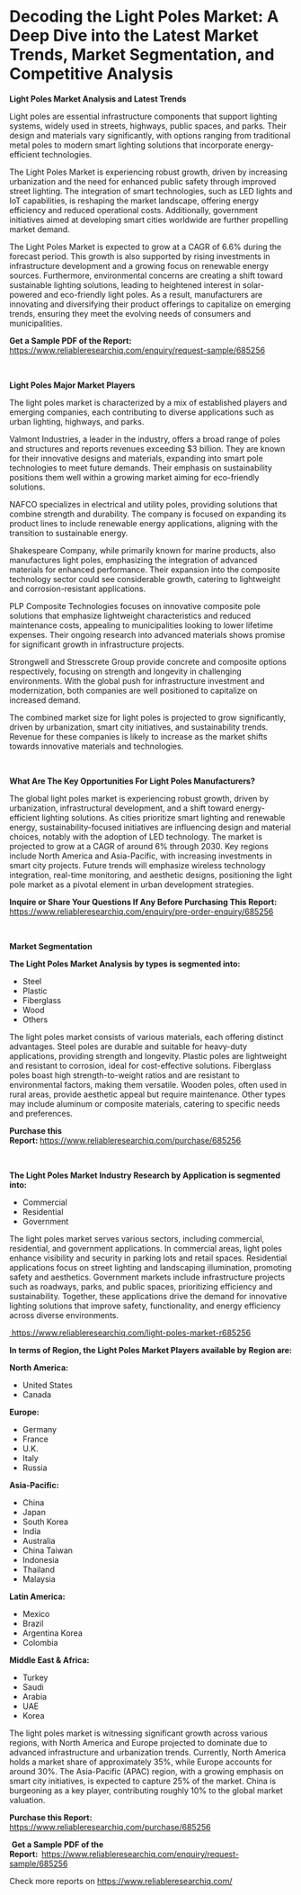 <p><h1>Decoding the Light Poles Market: A Deep Dive into the Latest Market Trends, Market Segmentation, and Competitive Analysis</h1></p><p><strong>Light Poles Market Analysis and Latest Trends</strong></p>
<p><p>Light poles are essential infrastructure components that support lighting systems, widely used in streets, highways, public spaces, and parks. Their design and materials vary significantly, with options ranging from traditional metal poles to modern smart lighting solutions that incorporate energy-efficient technologies.</p><p>The Light Poles Market is experiencing robust growth, driven by increasing urbanization and the need for enhanced public safety through improved street lighting. The integration of smart technologies, such as LED lights and IoT capabilities, is reshaping the market landscape, offering energy efficiency and reduced operational costs. Additionally, government initiatives aimed at developing smart cities worldwide are further propelling market demand.</p><p>The Light Poles Market is expected to grow at a CAGR of 6.6% during the forecast period. This growth is also supported by rising investments in infrastructure development and a growing focus on renewable energy sources. Furthermore, environmental concerns are creating a shift toward sustainable lighting solutions, leading to heightened interest in solar-powered and eco-friendly light poles. As a result, manufacturers are innovating and diversifying their product offerings to capitalize on emerging trends, ensuring they meet the evolving needs of consumers and municipalities.</p></p>
<p><strong>Get a Sample PDF of the Report:&nbsp;</strong> <a href="https://www.reliableresearchiq.com/enquiry/request-sample/685256?utm_campaign=3136&utm_medium=2&utm_source=Github&utm_content=ia&utm_term=07042025&utm_id=light-poles">https://www.reliableresearchiq.com/enquiry/request-sample/685256</a></p>
<p>&nbsp;</p>
<p><strong>Light Poles Major Market Players</strong></p>
<p><p>The light poles market is characterized by a mix of established players and emerging companies, each contributing to diverse applications such as urban lighting, highways, and parks. </p><p>Valmont Industries, a leader in the industry, offers a broad range of poles and structures and reports revenues exceeding $3 billion. They are known for their innovative designs and materials, expanding into smart pole technologies to meet future demands. Their emphasis on sustainability positions them well within a growing market aiming for eco-friendly solutions.</p><p>NAFCO specializes in electrical and utility poles, providing solutions that combine strength and durability. The company is focused on expanding its product lines to include renewable energy applications, aligning with the transition to sustainable energy. </p><p>Shakespeare Company, while primarily known for marine products, also manufactures light poles, emphasizing the integration of advanced materials for enhanced performance. Their expansion into the composite technology sector could see considerable growth, catering to lightweight and corrosion-resistant applications.</p><p>PLP Composite Technologies focuses on innovative composite pole solutions that emphasize lightweight characteristics and reduced maintenance costs, appealing to municipalities looking to lower lifetime expenses. Their ongoing research into advanced materials shows promise for significant growth in infrastructure projects.</p><p>Strongwell and Stresscrete Group provide concrete and composite options respectively, focusing on strength and longevity in challenging environments. With the global push for infrastructure investment and modernization, both companies are well positioned to capitalize on increased demand.</p><p>The combined market size for light poles is projected to grow significantly, driven by urbanization, smart city initiatives, and sustainability trends. Revenue for these companies is likely to increase as the market shifts towards innovative materials and technologies.</p></p>
<p>&nbsp;</p>
<p><strong>What Are The Key Opportunities For Light Poles Manufacturers?</strong></p>
<p><p>The global light poles market is experiencing robust growth, driven by urbanization, infrastructural development, and a shift toward energy-efficient lighting solutions. As cities prioritize smart lighting and renewable energy, sustainability-focused initiatives are influencing design and material choices, notably with the adoption of LED technology. The market is projected to grow at a CAGR of around 6% through 2030. Key regions include North America and Asia-Pacific, with increasing investments in smart city projects. Future trends will emphasize wireless technology integration, real-time monitoring, and aesthetic designs, positioning the light pole market as a pivotal element in urban development strategies.</p></p>
<p><strong>Inquire or Share Your Questions If Any Before Purchasing This Report:</strong> <a href="https://www.reliableresearchiq.com/enquiry/pre-order-enquiry/685256?utm_campaign=3136&utm_medium=2&utm_source=Github&utm_content=ia&utm_term=07042025&utm_id=light-poles">https://www.reliableresearchiq.com/enquiry/pre-order-enquiry/685256</a></p>
<p>&nbsp;</p>
<p><strong>Market Segmentation</strong></p>
<p><strong>The Light Poles Market Analysis by types is segmented into:</strong></p>
<p><ul><li>Steel</li><li>Plastic</li><li>Fiberglass</li><li>Wood</li><li>Others</li></ul></p>
<p><p>The light poles market consists of various materials, each offering distinct advantages. Steel poles are durable and suitable for heavy-duty applications, providing strength and longevity. Plastic poles are lightweight and resistant to corrosion, ideal for cost-effective solutions. Fiberglass poles boast high strength-to-weight ratios and are resistant to environmental factors, making them versatile. Wooden poles, often used in rural areas, provide aesthetic appeal but require maintenance. Other types may include aluminum or composite materials, catering to specific needs and preferences.</p></p>
<p><strong>Purchase this Report:&nbsp;</strong><a href="https://www.reliableresearchiq.com/purchase/685256?utm_campaign=3136&utm_medium=2&utm_source=Github&utm_content=ia&utm_term=07042025&utm_id=light-poles">https://www.reliableresearchiq.com/purchase/685256</a></p>
<p>&nbsp;</p>
<p><strong>The Light Poles Market Industry Research by Application is segmented into:</strong></p>
<p><ul><li>Commercial</li><li>Residential</li><li>Government</li></ul></p>
<p><p>The light poles market serves various sectors, including commercial, residential, and government applications. In commercial areas, light poles enhance visibility and security in parking lots and retail spaces. Residential applications focus on street lighting and landscaping illumination, promoting safety and aesthetics. Government markets include infrastructure projects such as roadways, parks, and public spaces, prioritizing efficiency and sustainability. Together, these applications drive the demand for innovative lighting solutions that improve safety, functionality, and energy efficiency across diverse environments.</p></p>
<p><a href="https://www.reliableresearchiq.com/light-poles-market-r685256?utm_campaign=3136&utm_medium=2&utm_source=Github&utm_content=ia&utm_term=07042025&utm_id=light-poles">&nbsp;https://www.reliableresearchiq.com/light-poles-market-r685256</a></p>
<p><strong>In terms of Region, the Light Poles Market Players available by Region are:</strong></p>
<p>
    <p> <strong> North America: </strong>
        <ul>
            <li>United States</li>
            <li>Canada</li>
        </ul>
        </p> 
    <p> <strong> Europe: </strong>
        <ul>
            <li>Germany</li>
            <li>France</li>
            <li>U.K.</li>
            <li>Italy</li>
            <li>Russia</li>
        </ul>
        </p> 
    <p> <strong> Asia-Pacific: </strong>
        <ul>
            <li>China</li>
            <li>Japan</li>
            <li>South Korea</li>
            <li>India</li>
            <li>Australia</li>
            <li>China Taiwan</li>
            <li>Indonesia</li>
            <li>Thailand</li>
            <li>Malaysia</li>
        </ul>
        </p> 
    <p> <strong> Latin America: </strong>
        <ul>
            <li>Mexico</li>
            <li>Brazil</li>
            <li>Argentina Korea</li>
            <li>Colombia</li>
        </ul>
        </p> 
    <p> <strong> Middle East & Africa: </strong>
        <ul>
            <li>Turkey</li>
            <li>Saudi</li>
            <li>Arabia</li>
            <li>UAE</li>
            <li>Korea</li>
        </ul>
    </p>
    </p>
<p><p>The light poles market is witnessing significant growth across various regions, with North America and Europe projected to dominate due to advanced infrastructure and urbanization trends. Currently, North America holds a market share of approximately 35%, while Europe accounts for around 30%. The Asia-Pacific (APAC) region, with a growing emphasis on smart city initiatives, is expected to capture 25% of the market. China is burgeoning as a key player, contributing roughly 10% to the global market valuation.</p></p>
<p><strong>Purchase this Report: </strong><a href="https://www.reliableresearchiq.com/purchase/685256?utm_campaign=3136&utm_medium=2&utm_source=Github&utm_content=ia&utm_term=07042025&utm_id=light-poles">https://www.reliableresearchiq.com/purchase/685256</a></p>
<p>&nbsp;<strong>Get a Sample PDF of the Report:&nbsp;&nbsp;</strong><a href="https://www.reliableresearchiq.com/enquiry/request-sample/685256?utm_campaign=3136&utm_medium=2&utm_source=Github&utm_content=ia&utm_term=07042025&utm_id=light-poles">https://www.reliableresearchiq.com/enquiry/request-sample/685256</a></p>
<p><strong></strong></p>
<p>Check more reports on <a href="https://www.reliableresearchiq.com/?utm_campaign=3136&utm_medium=2&utm_source=Github&utm_content=ia&utm_term=07042025&utm_id=light-poles">https://www.reliableresearchiq.com/</a></p>